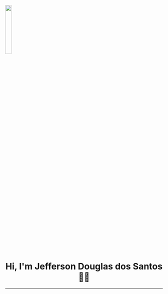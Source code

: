 <div>
<img width="20%" src="[https://user-images.githubusercontent.com/96750685/151458627-4df208cb-3145-4c0e-841f-b0562c15a9e0.gif](https://cdn.discordapp.com/attachments/1137788975751372932/1138233310758318170/d2c573e9-6dce-4f81-b90a-3112f986fc44-transformed.png)"/>
</div>

<div align="center">
<h1>Hi, I'm Jefferson Douglas dos Santos 👍🏿</h1>
</div>

<hr>
<!--
<div align="center" style="display: flex">
<img height="150em" src="https://github-readme-stats.vercel.app/api?username=jersdouglas&show_icons=true&theme=tokyonight"/>
<img height="150em" src="https://github-readme-stats.vercel.app/api/top-langs/?username=jersdouglas&layout=compact&theme=tokyonight"/>  
</div><br>

<div align="center" style="display: flex">
  <img width="350em" src="https://github-readme-stats.vercel.app/api/top-langs/?username=jersdouglas&hide=javascript,html(https://github.com/jersdouglas/github-readme-stats)"/>
</div>
<br>


<hr>

<div align="center" style="display: flex"><br/>
  <h1> Skills </h1>
<a href="https://www.w3schools.com/html/default.asp"><img alt="HTML5" height="40" width="40" src="https://cdn.jsdelivr.net/gh/devicons/devicon/icons/html5/html5-original.svg" /></a>
<a href="https://www.w3schools.com/css/default.asp"><img alt="CSS" height="40" width="40" src="https://cdn.jsdelivr.net/gh/devicons/devicon/icons/css3/css3-original.svg" /></a>
<a href="https://www.w3schools.com/js/default.asp"><img alt="JavaScript" height="40" width="40" src="https://cdn.jsdelivr.net/gh/devicons/devicon/icons/javascript/javascript-original.svg" /></a>
</div>
-->

